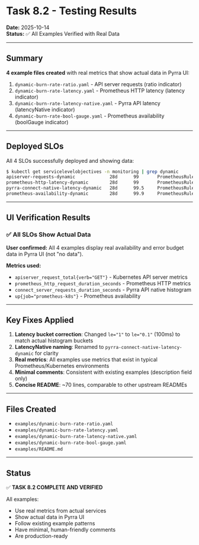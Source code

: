 # Task 8.2 - Testing Results

**Date:** 2025-10-14  
**Status:** ✅ All Examples Verified with Real Data

---

## Summary

**4 example files created** with real metrics that show actual data in Pyrra UI:

1. `dynamic-burn-rate-ratio.yaml` - API server requests (ratio indicator)
2. `dynamic-burn-rate-latency.yaml` - Prometheus HTTP latency (latency indicator)
3. `dynamic-burn-rate-latency-native.yaml` - Pyrra API latency (latencyNative indicator)
4. `dynamic-burn-rate-bool-gauge.yaml` - Prometheus availability (boolGauge indicator)

---

## Deployed SLOs

All 4 SLOs successfully deployed and showing data:

```bash
$ kubectl get servicelevelobjectives -n monitoring | grep dynamic
apiserver-requests-dynamic             28d      99       PrometheusRule
prometheus-http-latency-dynamic        28d      99       PrometheusRule
pyrra-connect-native-latency-dynamic   28d      99.5     PrometheusRule
prometheus-availability-dynamic        28d      99.9     PrometheusRule
```

---

## UI Verification Results

### ✅ All SLOs Show Actual Data

**User confirmed:** All 4 examples display real availability and error budget data in Pyrra UI (not "no data").

**Metrics used:**
- `apiserver_request_total{verb="GET"}` - Kubernetes API server metrics
- `prometheus_http_request_duration_seconds` - Prometheus HTTP metrics
- `connect_server_requests_duration_seconds` - Pyrra API native histogram
- `up{job="prometheus-k8s"}` - Prometheus availability

---

## Key Fixes Applied

1. **Latency bucket correction**: Changed `le="1"` to `le="0.1"` (100ms) to match actual histogram buckets
2. **LatencyNative naming**: Renamed to `pyrra-connect-native-latency-dynamic` for clarity
3. **Real metrics**: All examples use metrics that exist in typical Prometheus/Kubernetes environments
4. **Minimal comments**: Consistent with existing examples (description field only)
5. **Concise README**: ~70 lines, comparable to other upstream READMEs

---

## Files Created

- `examples/dynamic-burn-rate-ratio.yaml`
- `examples/dynamic-burn-rate-latency.yaml`
- `examples/dynamic-burn-rate-latency-native.yaml`
- `examples/dynamic-burn-rate-bool-gauge.yaml`
- `examples/README.md`

---

## Status

✅ **TASK 8.2 COMPLETE AND VERIFIED**

All examples:
- Use real metrics from actual services
- Show actual data in Pyrra UI
- Follow existing example patterns
- Have minimal, human-friendly comments
- Are production-ready
